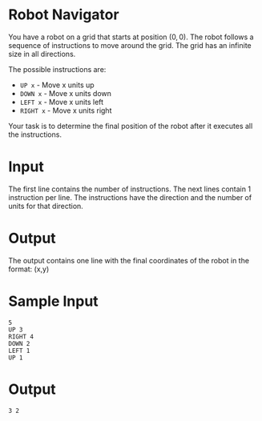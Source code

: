 # Robot Navigator

You have a robot on a grid that starts at position $(0,0)$. The robot follows a sequence of instructions to move around the grid. The grid has an infinite size in all directions.

The possible instructions are:

 - `UP x` - Move x units up
 - `DOWN x` - Move x units down 
 - `LEFT x` - Move x units left
 - `RIGHT x` - Move x units right

Your task is to determine the final position of the robot after it executes all the instructions.

# Input

The first line contains the number of instructions. The next lines contain 1 instruction per line. The instructions have the direction and the number of units for that direction.

# Output

The output contains one line with the final coordinates of the robot in the format: (x,y)

# Sample Input
```
5
UP 3
RIGHT 4
DOWN 2
LEFT 1
UP 1
```
# Output
```
3 2
```